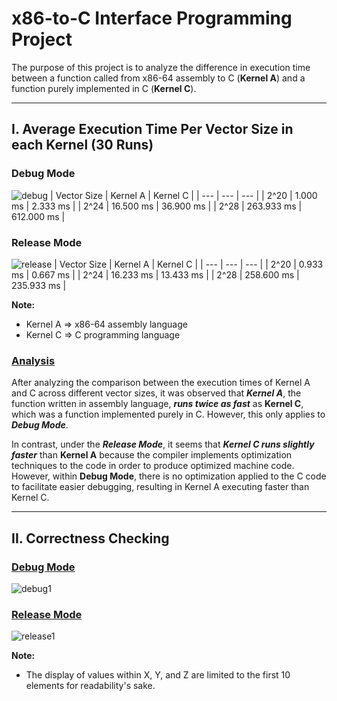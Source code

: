 # x86-to-C Interface Programming Project
The purpose of this project is to analyze the difference in execution time between a function called from x86-64 assembly to C (**Kernel A**) and a function purely implemented in C (**Kernel C**).

---

## I. Average Execution Time Per Vector Size in each Kernel (30 Runs)
### Debug Mode

![debug](https://github.com/Tasha1403/x86-to-C_HarwL_CabuM/assets/115960087/054db7d4-8a5f-431c-b291-4cf20e205c38)
| Vector Size | Kernel A | Kernel C |
| --- | --- | --- |
| 2^20 | 1.000 ms |  2.333 ms |
| 2^24 | 16.500 ms |  36.900 ms |
| 2^28 | 263.933 ms |  612.000 ms |

### Release Mode

![release](https://github.com/Tasha1403/x86-to-C_HarwL_CabuM/assets/115960087/32cddd8f-8daf-4cb4-8e05-2ca3c61e447e)
| Vector Size | Kernel A | Kernel C |
| --- | --- | --- |
| 2^20 | 0.933 ms | 0.667 ms |
| 2^24 | 16.233 ms | 13.433 ms |
| 2^28 | 258.600  ms | 235.933 ms |

**Note:**
- Kernel A => x86-64 assembly language
- Kernel C => C programming language

### <u>Analysis</u>
After analyzing the comparison between the execution times of Kernel A and C across different vector sizes, it was observed that ***Kernel A***, the function written in assembly language, ***runs twice as fast*** as **Kernel C**, which was a function implemented purely in C. However, this only applies to ***Debug Mode***. 

In contrast, under the ***Release Mode***, it seems that ***Kernel C runs slightly faster*** than **Kernel A** because the compiler implements optimization techniques to the code in order to produce optimized machine code. However, within **Debug Mode**, there is no optimization applied to the C code to facilitate easier debugging, resulting in Kernel A executing faster than Kernel C.

---

## II. Correctness Checking
### <u>Debug Mode</u>
![debug1](https://github.com/Tasha1403/x86-to-C_HarwL_CabuM/assets/115960087/053bdae7-25eb-46ba-bf87-8e4a8408b37f)

### <u>Release Mode</u>
![release1](https://github.com/Tasha1403/x86-to-C_HarwL_CabuM/assets/115960087/ee2e673c-c783-4d49-a4f8-460cdb7894d7)

**Note:**
- The display of values within X, Y, and Z are limited to the first 10 elements for readability's sake.
